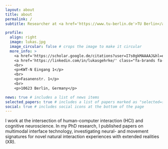 ```yaml
---
layout: about
title: about
permalink: /
subtitle: Researcher at <a href='https://www.tu-berlin.de'>TU Berlin</a> in the department of <a href='https://www.bpn.tu-berlin.de'>Biopsychology and Neuroergonomics</a>.

profile:
  align: right
  image: lukas.jpg
  image_circular: false # crops the image to make it circular
  more_info: >
    <a href='https://scholar.google.de/citations?user=I7s0gkMAAAAJ&hl=en' class="ai ai-google-scholar ai-2x"></a>
    <a href='https://linkedin.com/in/lukasgehrke/' class="fa-brands fa-linkedin fa-2x"></a>
    <br>    
    <p>KWT-N Eingang 1</p>
    <br>
    <p>Fasanenstr. 1</p>
    <br>
    <p>10623 Berlin, Germany</p>

news: true # includes a list of news items
selected_papers: true # includes a list of papers marked as "selected={true}"
social: true # includes social icons at the bottom of the page
---
```


I work at the intersection of human-computer interaction (HCI) and cognitive neuroscience. In my PhD research, I published papers on multimodal interface technology, investigating neural- and movement signatures for novel natural interaction experiences with extended realities (XR).
